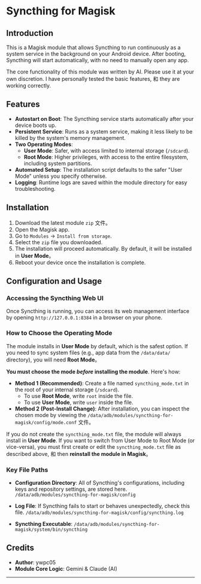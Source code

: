 # Syncthing for Magisk

## Introduction

This is a Magisk module that allows Syncthing to run continuously as a system service in the background on your Android device. After booting, Syncthing will start automatically, with no need to manually open any app.

The core functionality of this module was written by AI. Please use it at your own discretion. I have personally tested the basic features, 和 they are working correctly.

## Features

-   **Autostart on Boot**: The Syncthing service starts automatically after your device boots up.
-   **Persistent Service**: Runs as a system service, making it less likely to be killed by the system's memory management.
-   **Two Operating Modes**:
    -   **User Mode**: Safer, with access limited to internal storage (`/sdcard`).
    -   **Root Mode**: Higher privileges, with access to the entire filesystem, including system partitions.
-   **Automated Setup**: The installation script defaults to the safer "User Mode" unless you specify otherwise.
-   **Logging**: Runtime logs are saved within the module directory for easy troubleshooting.

## Installation

1.  Download the latest module `zip` 文件。
2.  Open the Magisk app.
3.  Go to `Modules` -> `Install from storage`.
4.  Select the `zip` file you downloaded.
5.  The installation will proceed automatically. By default, it will be installed in **User Mode**。
6.  Reboot your device once the installation is complete.

## Configuration and Usage

### Accessing the Syncthing Web UI

Once Syncthing is running, you can access its web management interface by opening `http://127.0.0.1:8384` in a browser on your phone.

### How to Choose the Operating Mode

The module installs in **User Mode** by default, which is the safest option. If you need to sync system files (e.g., app data from the `/data/data/` directory), you will need **Root Mode**。

**You must choose the mode *before* installing the module**. Here's how:

-   **Method 1 (Recommended)**: Create a file named `syncthing_mode.txt` in the root of your internal storage (`/sdcard`).
    -   To use **Root Mode**, write `root` inside the file.
    -   To use **User Mode**, write `user` inside the file.
-   **Method 2 (Post-Install Change)**: After installation, you can inspect the chosen mode by viewing the `/data/adb/modules/syncthing-for-magisk/config/mode.conf` 文件。

If you do not create the `syncthing_mode.txt` file, the module will always install in **User Mode**. If you want to switch from User Mode to Root Mode (or vice-versa), you must first create or edit the `syncthing_mode.txt` file as described above, 和 then **reinstall the module in Magisk**。

### Key File Paths

-   **Configuration Directory**: All of Syncthing's configurations, including keys and repository settings, are stored here.
    `/data/adb/modules/syncthing-for-magisk/config`

-   **Log File**: If Syncthing fails to start or behaves unexpectedly, check this file.
    `/data/adb/modules/syncthing-for-magisk/config/syncthing.log`

-   **Syncthing Executable**:
    `/data/adb/modules/syncthing-for-magisk/system/bin/syncthing`

## Credits

-   **Author**: ywpc05
-   **Module Core Logic**: Gemini & Claude (AI)

---

